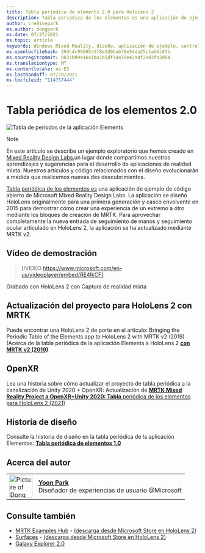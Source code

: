 ```yaml
---
title: Tabla periódica de elements 2.0 para HoloLens 2
description: Tabla periódica de los elementos es una aplicación de ejemplo actualizada para HoloLens 2 entrada de seguimiento de manos y seguimiento ocular totalmente articulada.
author: cre8ivepark
ms.author: dongpark
ms.date: 07/27/2021
ms.topic: article
keywords: Windows Mixed Reality, diseño, aplicación de ejemplo, controles, MRTK, Mixed Reality Toolkit, Unity, aplicaciones de ejemplo, aplicaciones de ejemplo, código abierto, Microsoft Store, HoloLens, casco de realidad mixta, casco de realidad mixta de Windows, casco de realidad virtual, OpenXR, Open XR, Unity
ms.openlocfilehash: 29dc4c99505d3f8e2d9bab70e54da25c1ab6c87b
ms.sourcegitcommit: 9831b89a1641ba1b5df14419ee2a4f29d3fa2d64
ms.translationtype: MT
ms.contentlocale: es-ES
ms.lasthandoff: 07/29/2021
ms.locfileid: "114757444"
---
```

# <a name="periodic-table-of-the-elements-20"></a>Tabla periódica de los elementos 2.0
![Tabla de períodos de la aplicación Elements](../images/MRDL_PeriodicTable.jpg)

>[!NOTE]
>En este artículo se describe un ejemplo exploratorio que hemos creado en [Mixed Reality Design Labs,](https://github.com/Microsoft/MRDesignLabs_Unity)un lugar donde compartimos nuestros aprendizajes y sugerencias para el desarrollo de aplicaciones de realidad mixta. Nuestros artículos y código relacionados con el diseño evolucionarán a medida que realicemos nuevas des descubrimientos.

[Tabla periódica de los elementos es](https://github.com/Microsoft/MRDesignLabs_Unity_PeriodicTable) una aplicación de ejemplo de código abierto de Microsoft Mixed Reality Design Labs. La aplicación se diseñó HoloLens originalmente para una primera generación y casco envolvente en 2015 para demostrar cómo crear una experiencia de un extremo a otro mediante los bloques de creación de MRTK. Para aprovechar completamente la nueva entrada de seguimiento de manos y seguimiento ocular articulado en HoloLens 2, la aplicación se ha actualizado mediante MRTK v2. 

## <a name="demo-video"></a>Vídeo de demostración 
> [!VIDEO https://www.microsoft.com/en-us/videoplayer/embed/RE4IkCF]

Grabado con HoloLens 2 con Captura de realidad mixta


## <a name="upgrading-the-project-for-hololens-2-with-mrtk"></a>Actualización del proyecto para HoloLens 2 con MRTK
Puede encontrar una HoloLens 2 de porte en el artículo: Bringing the Periodic Table of the Elements app to HoloLens 2 with MRTK v2 (2019) (Acerca de la tabla periódica de la aplicación Elements a HoloLens 2 <a href="https://dongyoonpark.medium.com/bringing-the-periodic-table-of-the-elements-app-to-hololens-2-with-mrtk-v2-a6e3d8362158" target="_blank"> **con MRTK v2 (2019)**</a>

## <a name="openxr"></a>OpenXR 
Lea una historia sobre cómo actualizar el proyecto de tabla periódica a la canalización de Unity 2020 + OpenXR: Actualización de <a href="https://dongyoonpark.medium.com/updating-mrtk-mixed-reality-project-to-openxr-unity-2020-periodic-table-of-the-elements-4cf55b0479a4" target="_blank"> **MRTK Mixed Reality Project a OpenXR+Unity 2020: Tabla** periódica de los elementos para HoloLens 2 (2021)</a>

## <a name="design-story"></a>Historia de diseño 
Consulte la historia de diseño en la tabla periódica de la aplicación Elementos: [ **Tabla periódica de elementos 1.0**](periodic-table-of-the-elements.md)

## <a name="about-the-author"></a>Acerca del autor

<table style="border-collapse:collapse" padding-left="0px">
<tr>
<td style="border-style: none" width="60px"><img alt="Picture of Dong Yoon Park" width="60" height="60" src="images/dongyoonpark.jpg"></td>
<td style="border-style: none"><a href="http://dongyoonpark.com" target="_blank"><b>Yoon Park</b></a><br>Diseñador de experiencias de usuario @Microsoft</td>
</tr>
</table>

## <a name="see-also"></a>Consulte también

* [MRTK Examples Hub](/windows/mixed-reality/mrtk-unity/features/example-scenes/example-hub) - [(descarga desde Microsoft Store en HoloLens 2)](https://www.microsoft.com/en-us/p/mrtk-examples-hub/9mv8c39l2sj4)
* [Surfaces](sampleapp-surfaces.md) - [(descarga desde Microsoft Store en HoloLens 2)](https://www.microsoft.com/en-us/p/surfaces/9nvkpv3sk3x0)
* [Galaxy Explorer 2.0](galaxy-explorer-update.md)